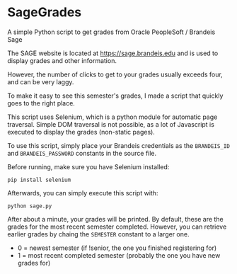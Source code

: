 # SageGrades
A simple Python script to get grades from Oracle PeopleSoft / Brandeis Sage

The SAGE website is located at https://sage.brandeis.edu and is used to display grades and other information.

However, the number of clicks to get to your grades usually exceeds four, and can be very laggy. 

To make it easy to see this semester's grades, I made a script that quickly goes to the right place.

This script uses Selenium, which is a python module for automatic page traversal. Simple DOM traversal is not possible, as a lot of Javascript is executed to display the grades (non-static pages).

To use this script, simply place your Brandeis credentials as the `BRANDEIS_ID` and `BRANDEIS_PASSWORD` constants in the source file.

Before running, make sure you have Selenium installed:

    pip install selenium

Afterwards, you can simply execute this script with:

    python sage.py

After about a minute, your grades will be printed. By default, these are the grades for the most recent semester completed. However, you can retrieve earlier grades by chaing the `SEMESTER` constant to a larger one.

- 0 = newest semester (if !senior, the one you finished registering for)
- 1 = most recent completed semester (probably the one you have new grades for)
